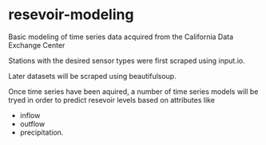 resevoir-modeling
=================
  
Basic modeling of time series data acquired from the California Data Exchange Center

Stations with the desired sensor types were first scraped using input.io. 

Later datasets will be scraped using beautifulsoup.

Once time series have been aquired, a number of time series models will be tryed in order to 
predict resevoir levels based on attributes like 
* inflow
* outflow
* precipitation.
